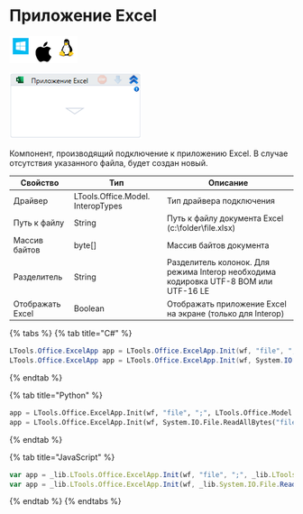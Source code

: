 # Приложение Excel

![](<../../../.gitbook/assets/image (974).png>)

![](<../../../.gitbook/assets/image (412).png>)

Компонент, производящий подключение к приложению Excel. В случае отсутствия указанного файла, будет создан новый.

| Свойство         | Тип                               | Описание                                                                             |
| ---------------- | --------------------------------- | ------------------------------------------------------------------------------------ |
| Драйвер          | LTools.Office.Model. InteropTypes | Тип драйвера подключения                                                             |
| Путь к файлу     | String                            | Путь к файлу документа Excel (c:\folder\file.xlsx)                                   |
| Массив байтов    | byte\[]                           | Массив байтов документа                                                              |
| Разделитель      | String                            | Разделитель колонок. Для режима Interop необходима кодировка UTF-8 BOM или UTF-16 LE |
| Отображать Excel | Boolean                           | Отображать приложение Excel на экране (только для Interop)                           |

{% tabs %}
{% tab title="C#" %}
```csharp
LTools.Office.ExcelApp app = LTools.Office.ExcelApp.Init(wf, "file", ";", LTools.Office.Model.InteropTypes.DX);
LTools.Office.ExcelApp app = LTools.Office.ExcelApp.Init(wf, System.IO.File.ReadAllBytes("file"), ";", LTools.Office.Model.InteropTypes.DX);
```
{% endtab %}

{% tab title="Python" %}
```python
app = LTools.Office.ExcelApp.Init(wf, "file", ";", LTools.Office.Model.InteropTypes.DX)
app = LTools.Office.ExcelApp.Init(wf, System.IO.File.ReadAllBytes("file"), ";", LTools.Office.Model.InteropTypes.DX)
```
{% endtab %}

{% tab title="JavaScript" %}
```javascript
var app = _lib.LTools.Office.ExcelApp.Init(wf, "file", ";", _lib.LTools.Office.Model.InteropTypes.DX);
var app = _lib.LTools.Office.ExcelApp.Init(wf, _lib.System.IO.File.ReadAllBytes("file"), ";", _lib.LTools.Office.Model.InteropTypes.DX);
```
{% endtab %}
{% endtabs %}

